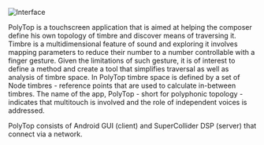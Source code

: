 ![Interface](https://github.com/limmor1/PolyTop_client_v0.4/blob/master/Images/Example.png)


PolyTop is a touchscreen application that is aimed at helping the composer define his own topology of timbre and discover means of traversing it. Timbre is a multidimensional feature of sound and exploring it involves mapping parameters to reduce their number to a number controllable with a finger gesture. Given the limitations of such gesture, it is of interest to define a method and create a tool that simplifies traversal as well as analysis of timbre space. In PolyTop timbre space is defined by a set of Node timbres - reference points that are used to calculate in-between timbres. The name of the app, PolyTop - short for polyphonic topology - indicates that multitouch is involved and the role of independent voices is addressed.

PolyTop consists of Android GUI (client) and SuperCollider DSP (server) that connect via a network.
